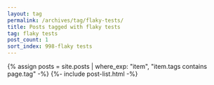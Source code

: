 ```yaml
---
layout: tag
permalink: /archives/tag/flaky-tests/
title: Posts tagged with flaky tests
tag: flaky tests
post_count: 1
sort_index: 998-flaky tests
---
```

{% assign posts = site.posts | where_exp: "item", "item.tags contains page.tag" -%}
{%- include post-list.html -%}
